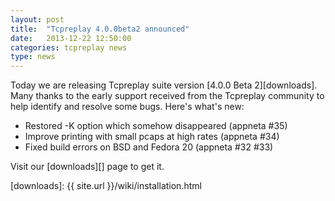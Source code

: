```yaml
---
layout: post
title:  "Tcpreplay 4.0.0beta2 announced"
date:   2013-12-22 12:50:00
categories: tcpreplay news
type: news
---
```


Today we are releasing Tcpreplay suite version [4.0.0 Beta 2][downloads]. Many thanks to
the early support received from the Tcpreplay community to help identify and
resolve some bugs. Here's what's new:

- Restored -K option which somehow disappeared (appneta #35)
- Improve printing with small pcaps at high rates (appneta #34)
- Fixed build errors on BSD and Fedora 20 (appneta #32 #33)

Visit our [downloads][] page to get it.

[downloads]:      {{ site.url }}/wiki/installation.html
